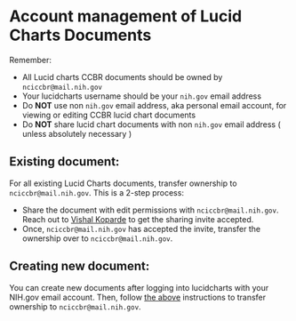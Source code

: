 # Account management of Lucid Charts Documents

Remember:

- All Lucid charts CCBR documents should be owned by `nciccbr@mail.nih.gov`
- Your lucidcharts username should be your `nih.gov` email address
- Do **NOT** use non `nih.gov` email address, aka personal email account, for viewing or editing CCBR lucid chart documents
- Do **NOT** share lucid chart documents with non `nih.gov` email address ( unless absolutely necessary )

## Existing document:

For all existing Lucid Charts documents, transfer ownership to `nciccbr@mail.nih.gov`. This is a 2-step process:
  
  - Share the document with edit permissions with `nciccbr@mail.nih.gov`. Reach out to [Vishal Koparde](https://teams.microsoft.com/l/chat/0/0?users=vishal.koparde@nih.gov) to get the sharing invite accepted.
  - Once, `nciccbr@mail.nih.gov` has accepted the invite, transfer the ownership over to `nciccbr@mail.nih.gov`.

## Creating new document:

You can create new documents after logging into lucidcharts with your NIH.gov email account. Then, follow [the above](#existing-document) instructions to transfer ownership to `nciccbr@mail.nih.gov`.